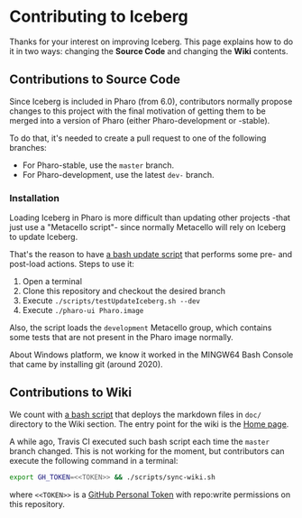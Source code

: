 
# Contributing to Iceberg

Thanks for your interest on improving Iceberg.
This page explains how to do it in two ways: changing the **Source Code** and changing the **Wiki** contents.

## Contributions to Source Code

Since Iceberg is included in Pharo (from 6.0), contributors normally propose changes to this project with the final motivation of getting them to be merged into a version of Pharo (either Pharo-development or -stable).

To do that, it's needed to create a pull request to one of the following branches:
- For Pharo-stable, use the `master` branch.
- For Pharo-development, use the latest `dev-` branch.

### Installation

Loading Iceberg in Pharo is more difficult than updating other projects -that just use a "Metacello script"- since normally Metacello will rely on Iceberg to update Iceberg.

That's the reason to have [a bash update script](../scripts/testUpdateIceberg.sh) that performs some pre- and post-load actions.
Steps to use it:
1. Open a terminal
2. Clone this repository and checkout the desired branch
3. Execute `./scripts/testUpdateIceberg.sh --dev`
4. Execute `./pharo-ui Pharo.image`

Also, the script loads the `development` Metacello group, which contains some tests that are not present in the Pharo image normally.

About Windows platform, we know it worked in the MINGW64 Bash Console that came by installing git (around 2020).


## Contributions to Wiki
 
We count with [a bash script](../scripts/sync-wiki.sh) that deploys the markdown files in `doc/` directory to the Wiki section.
The entry point for the wiki is the [Home page](Home.md).

A while ago, Travis CI executed such bash script each time the `master` branch changed.
This is not working for the moment, but contributors can execute the following command in a terminal:

```bash
export GH_TOKEN=<<TOKEN>> && ./scripts/sync-wiki.sh
```

where `<<TOKEN>>` is a [GitHub Personal Token](https://docs.github.com/en/github/authenticating-to-github/creating-a-personal-access-token) with repo:write permissions on this repository.
